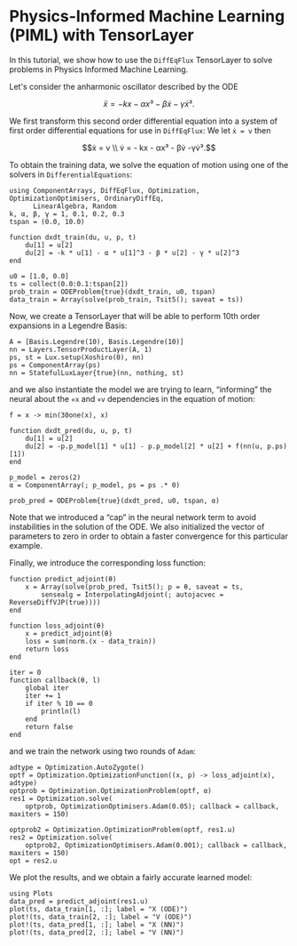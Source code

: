 # Physics-Informed Machine Learning (PIML) with TensorLayer

In this tutorial, we show how to use the `DiffEqFlux` TensorLayer to solve problems
in Physics Informed Machine Learning.

Let's consider the anharmonic oscillator described by the ODE

```math
ẍ = - kx - αx³ - βẋ -γẋ³.
```

We first transform this second order differential equation into a system of first order
differential equations for use in `DiffEqFlux`: We let `ẋ = v` then

```math
ẋ = v \\
v̇ = - kx - αx³ - βv̇ -γv̇³.
```

To obtain the training data, we solve the equation of motion using one of the
solvers in `DifferentialEquations`:

```@example tensor
using ComponentArrays, DiffEqFlux, Optimization, OptimizationOptimisers, OrdinaryDiffEq,
      LinearAlgebra, Random
k, α, β, γ = 1, 0.1, 0.2, 0.3
tspan = (0.0, 10.0)

function dxdt_train(du, u, p, t)
    du[1] = u[2]
    du[2] = -k * u[1] - α * u[1]^3 - β * u[2] - γ * u[2]^3
end

u0 = [1.0, 0.0]
ts = collect(0.0:0.1:tspan[2])
prob_train = ODEProblem{true}(dxdt_train, u0, tspan)
data_train = Array(solve(prob_train, Tsit5(); saveat = ts))
```

Now, we create a TensorLayer that will be able to perform 10th order expansions in
a Legendre Basis:

```@example tensor
A = [Basis.Legendre(10), Basis.Legendre(10)]
nn = Layers.TensorProductLayer(A, 1)
ps, st = Lux.setup(Xoshiro(0), nn)
ps = ComponentArray(ps)
nn = StatefulLuxLayer{true}(nn, nothing, st)
```

and we also instantiate the model we are trying to learn, “informing” the neural
about the `∝x` and `∝v` dependencies in the equation of motion:

```@example tensor
f = x -> min(30one(x), x)

function dxdt_pred(du, u, p, t)
    du[1] = u[2]
    du[2] = -p.p_model[1] * u[1] - p.p_model[2] * u[2] + f(nn(u, p.ps)[1])
end

p_model = zeros(2)
α = ComponentArray(; p_model, ps = ps .* 0)

prob_pred = ODEProblem{true}(dxdt_pred, u0, tspan, α)
```

Note that we introduced a “cap” in the neural network term to avoid instabilities
in the solution of the ODE. We also initialized the vector of parameters to zero
in order to obtain a faster convergence for this particular example.

Finally, we introduce the corresponding loss function:

```@example tensor
function predict_adjoint(θ)
    x = Array(solve(prob_pred, Tsit5(); p = θ, saveat = ts,
        sensealg = InterpolatingAdjoint(; autojacvec = ReverseDiffVJP(true))))
end

function loss_adjoint(θ)
    x = predict_adjoint(θ)
    loss = sum(norm.(x - data_train))
    return loss
end

iter = 0
function callback(θ, l)
    global iter
    iter += 1
    if iter % 10 == 0
        println(l)
    end
    return false
end
```

and we train the network using two rounds of `Adam`:

```@example tensor
adtype = Optimization.AutoZygote()
optf = Optimization.OptimizationFunction((x, p) -> loss_adjoint(x), adtype)
optprob = Optimization.OptimizationProblem(optf, α)
res1 = Optimization.solve(
    optprob, OptimizationOptimisers.Adam(0.05); callback = callback, maxiters = 150)

optprob2 = Optimization.OptimizationProblem(optf, res1.u)
res2 = Optimization.solve(
    optprob2, OptimizationOptimisers.Adam(0.001); callback = callback, maxiters = 150)
opt = res2.u
```

We plot the results, and we obtain a fairly accurate learned model:

```@example tensor
using Plots
data_pred = predict_adjoint(res1.u)
plot(ts, data_train[1, :]; label = "X (ODE)")
plot!(ts, data_train[2, :]; label = "V (ODE)")
plot!(ts, data_pred[1, :]; label = "X (NN)")
plot!(ts, data_pred[2, :]; label = "V (NN)")
```

